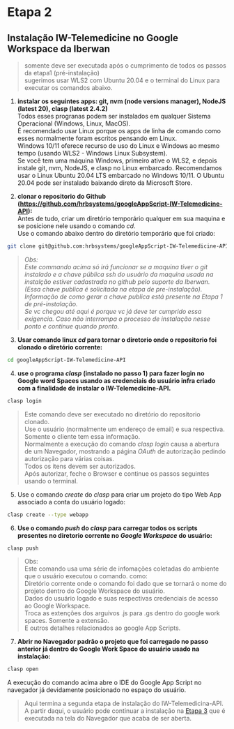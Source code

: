 # Etapa 2  
## Instalação IW-Telemedicine no Google Workspace da Iberwan

>somente deve ser executada após o cumprimento de todos os passos da etapa1 (pré-instalação)  
sugerimos usar WLS2 com Ubuntu 20.04 e o terminal do Linux para executar os comandos abaixo.

1. **instalar os seguintes apps: git, nvm (node versions manager), NodeJS (latest 20), clasp (latest 2.4.2)**  
Todos esses progranas podem ser instalados em qualquer Sistema Operacional (Windows, Linux, MacOS).  
É recomendado usar Linux porque os apps de linha de comando como esses normalmente foram escritos pensando em Linux.  
Windows 10/11 oferece recurso de uso do Linux e Windows ao mesmo tempo (usando WLS2 - Windows Linux Subsystem).  
Se você tem uma máquina Windows, primeiro ative o WLS2, e depois instale git, nvm, NodeJS, e clasp no Linux embarcado.
Recomendamos usar o Linux Ubuntu 20.04 LTS embarcado no Windows 10/11. O Ubuntu 20.04 pode ser instalado baixando direto da Microsoft Store.  

3. **clonar o repositorio do Github (https://github.com/hrbsystems/googleAppScript-IW-Telemedicine-API):**  
Antes de tudo, criar um diretório temporário qualquer em sua maquina e se posicione nele usando o comando *cd*.  
Use o comando abaixo dentro do diretório temporário que foi criado:
```bash
git clone git@github.com:hrbsystems/googleAppScript-IW-Telemedicine-API.git
```  
> *Obs:  
Este commando acima só irá funcionar se a maquina tiver o git instalado e a chave pública ssh do usuário da maquina usada na instalção estiver cadastrada no github pelo suporte da Iberwan.    
(Essa chave publica é solicitada na etapa de pre-instalação).  
Informação de como gerar a chave publica está presente na Etapa 1 de pré-instalação.  
Se vc chegou até aqui é porque vc já deve ter cumprido essa exigencia. Caso não interrompa o processo de instalação nesse ponto e continue quando pronto.*  
3. **Usar comando linux *cd* para tornar o diretorio onde o repositorio foi clonado o diretório corrente:**  
```bash
cd googleAppScript-IW-Telemedicine-API
```  

4. **use o programa *clasp* (instalado no passo 1) para fazer login no Google word Spaces usando as credenciais do usuário infra criado com a finalidade de instalar o IW-Telemedicine-API.**  
```bash
clasp login  
```  
>Este comando deve ser executado no diretório do repositorio clonado.  
Use o usuário (normalmente um endereço de email) e sua respectiva.  
Somente o cliente tem essa informação.  
Normalmente a execução do comando *clasp login* causa a abertura de um Navegador, mostrando a página *OAuth* de autorização pedindo autorização para várias coisas.  
Todos os itens devem ser autorizados.  
Após autorizar, feche o Browser e continue os passos seguintes usando o terminal.  

  
5. Use o comando *create* do *clasp* para criar um projeto do tipo Web App associado a conta do usuário logado:  
```bash
clasp create --type webapp
```  

6. **Use o comando *push* do *clasp* para carregar todos os scripts presentes no diretorio corrente no *Google Workspace* do usuário:**
```bash
clasp push
```  
>Obs:  
Este comando usa uma série de infomações coletadas do ambiente que o usuário executou o comando.
como:  
Diretório corrente onde o comando foi dado que se tornará o nome do projeto dentro do Google Workspace do usuário.  
Dados do usuário logado e suas respectivas credenciais de acesso ao Google Workspace.  
Troca as extenções dos arguivos .js para .gs dentro do google work spaces. Somente a extensão.  
E outros detalhes relacionados ao google App Scripts.  

7. **Abrir no Navegador padrão o projeto que foi carregado no passo anterior já dentro do Google Work Space do usuário usado na instalação:**   
```bash
clasp open
```    
A execução do comando acima abre o IDE do Google App Script no navegador já devidamente posicionado no espaço do usuário.  

>Aqui termina a segunda etapa de instalação do IW-Telemedicina-API.  
A partir daqui, o usuário pode continuar a instalação na [Etapa 3](./installing-iw-telemedicine-in-clients-gas-ide-lang-pt.md) que é executada na tela do Navegador que acaba de ser aberta.  

